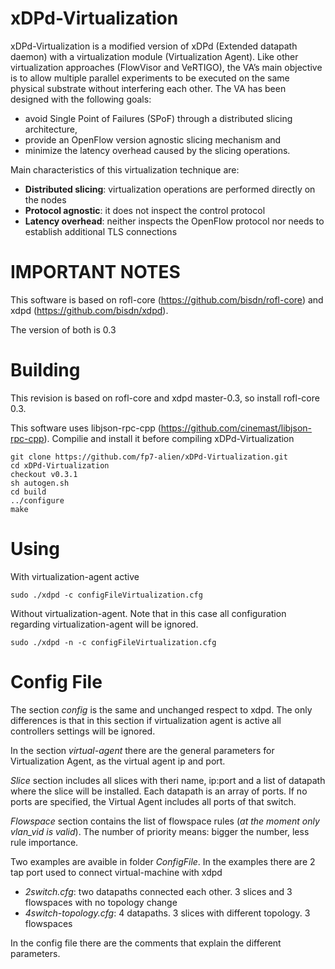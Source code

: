 xDPd-Virtualization
===================
xDPd-Virtualization is a modified version of xDPd (Extended datapath daemon) with a virtualization module (Virtualization Agent).
Like other virtualization approaches (FlowVisor and VeRTIGO), the VA’s main objective is to allow 
multiple parallel experiments to be executed on the same physical substrate without interfering each other. The VA has 
been designed with the following goals: 
* avoid Single Point of Failures (SPoF) through a distributed slicing architecture, 
* provide an OpenFlow version agnostic slicing mechanism and 
* minimize the latency overhead caused by the slicing operations. 

Main characteristics of this virtualization technique are:
* __Distributed slicing__: virtualization operations are performed directly on the nodes
* __Protocol agnostic__: it does not inspect the control protocol
* __Latency overhead__: neither inspects the OpenFlow protocol nor needs to establish additional TLS connections

IMPORTANT NOTES
===============
This software is based on rofl-core (<https://github.com/bisdn/rofl-core>) and xdpd (<https://github.com/bisdn/xdpd>).

The version of both is 0.3

Building
========
This revision is based on rofl-core and xdpd master-0.3, so install rofl-core 0.3.

This software uses libjson-rpc-cpp (<https://github.com/cinemast/libjson-rpc-cpp>). Compilie and install it before compiling xDPd-Virtualization

````
git clone https://github.com/fp7-alien/xDPd-Virtualization.git
cd xDPd-Virtualization
checkout v0.3.1
sh autogen.sh
cd build
../configure
make
````

Using
=====
With virtualization-agent active
````
sudo ./xdpd -c configFileVirtualization.cfg
````

Without virtualization-agent. 
Note that in this case all configuration regarding virtualization-agent will be ignored.
````
sudo ./xdpd -n -c configFileVirtualization.cfg
````

Config File
===========
The section _config_ is the same and unchanged respect to xdpd. The only differences is that in this section if virtualization agent is active all
controllers settings will be ignored.

In the section _virtual-agent_ there are the general parameters for Virtualization Agent, as the virtual agent ip and port.

_Slice_ section includes all slices with theri name, ip:port and a list of datapath where the slice will be installed. Each datapath is an array of ports. If no ports are specified, the Virtual Agent includes all ports of that switch.

_Flowspace_ section contains the list of flowspace rules (_at the moment only vlan\_vid is valid_). The number of priority means: bigger the number, less rule importance.

Two examples are avaible in folder *ConfigFile*.
In the examples there are 2 tap port used to connect virtual-machine with xdpd

- *2switch.cfg*: two datapaths connected each other. 3 slices and 3 flowspaces with no topology change
- *4switch-topology.cfg*: 4 datapaths. 3 slices with different topology. 3 flowspaces

In the config file there are the comments that explain the different parameters.
